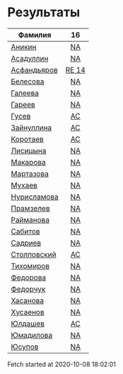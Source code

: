 # Результаты
Фамилия | 16
---|:---:
[Аникин](Аникин/README.md)  | [NA](Аникин/16.md)
[Асадуллин](Асадуллин/README.md)  | [NA](Асадуллин/16.md)
[Асфандьяров](Асфандьяров/README.md)  | [RE 14](Асфандьяров/16.md)
[Белесова](Белесова/README.md)  | [NA](Белесова/16.md)
[Галеева](Галеева/README.md)  | [NA](Галеева/16.md)
[Гареев](Гареев/README.md)  | [NA](Гареев/16.md)
[Гусев](Гусев/README.md)  | [AC](Гусев/16.md)
[Зайнуллина](Зайнуллина/README.md)  | [AC](Зайнуллина/16.md)
[Коротаев](Коротаев/README.md)  | [AC](Коротаев/16.md)
[Лисицына](Лисицына/README.md)  | [NA](Лисицына/16.md)
[Макарова](Макарова/README.md)  | [NA](Макарова/16.md)
[Мартазова](Мартазова/README.md)  | [NA](Мартазова/16.md)
[Мухаев](Мухаев/README.md)  | [NA](Мухаев/16.md)
[Нурисламова](Нурисламова/README.md)  | [NA](Нурисламова/16.md)
[Прамзелев](Прамзелев/README.md)  | [NA](Прамзелев/16.md)
[Райманова](Райманова/README.md)  | [NA](Райманова/16.md)
[Сабитов](Сабитов/README.md)  | [NA](Сабитов/16.md)
[Садриев](Садриев/README.md)  | [NA](Садриев/16.md)
[Столповский](Столповский/README.md)  | [AC](Столповский/16.md)
[Тихомиров](Тихомиров/README.md)  | [NA](Тихомиров/16.md)
[Федорова](Федорова/README.md)  | [NA](Федорова/16.md)
[Федорчук](Федорчук/README.md)  | [NA](Федорчук/16.md)
[Хасанова](Хасанова/README.md)  | [NA](Хасанова/16.md)
[Хусаенов](Хусаенов/README.md)  | [NA](Хусаенов/16.md)
[Юлдашев](Юлдашев/README.md)  | [AC](Юлдашев/16.md)
[Юмадилова](Юмадилова/README.md)  | [NA](Юмадилова/16.md)
[Юсупов](Юсупов/README.md)  | [NA](Юсупов/16.md)

Fetch started at 2020-10-08 18:02:01
